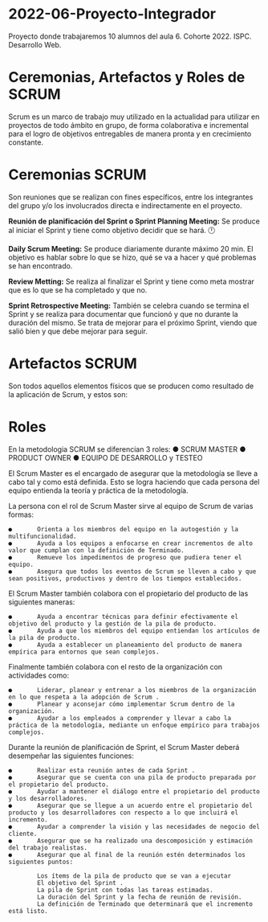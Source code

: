 # 2022-06-Proyecto-Integrador
Proyecto donde trabajaremos 10 alumnos del aula 6. Cohorte 2022. ISPC. Desarrollo Web.

# Ceremonias, Artefactos y Roles de SCRUM #
Scrum es un marco de trabajo muy utilizado en la actualidad para utilizar en proyectos de todo ámbito en grupo, de forma colaborativa e incremental para el logro de objetivos entregables de manera pronta y en crecimiento constante.

# Ceremonias SCRUM #
Son reuniones que se realizan con fines específicos, entre los integrantes del grupo y/o los involucrados directa e indirectamente en el proyecto.


**Reunión de planificación del Sprint o Sprint Planning Meeting:** Se produce al iniciar el Sprint y tiene como objetivo decidir que se hará. :clock12:

**Daily Scrum Meeting:** Se produce diariamente durante máximo 20 min. El objetivo es hablar sobre lo que se hizo, qué se va a hacer y 
qué problemas se han encontrado.

**Review Metting:** Se realiza al finalizar el Sprint y tiene como meta mostrar que es lo que se ha completado y que no.

**Sprint Retrospective Meeting:** También se celebra cuando se termina el Sprint y se realiza para documentar que funcionó y que no durante la duración del mismo. Se trata de mejorar para el próximo Sprint, viendo que salió bien y que debe mejorar para seguir.

# Artefactos SCRUM #
Son todos aquellos elementos físicos que se producen como resultado de la aplicación de Scrum, y estos son:


# Roles #

En la metodologia SCRUM se diferencian 3 roles:
    ●      SCRUM MASTER 
    ●      PRODUCT OWNER 
    ●      EQUIPO DE DESARROLLO y TESTEO 

El Scrum Master es el encargado de asegurar que la metodología se lleve a cabo tal y como está definida. Esto se logra haciendo que cada persona del equipo entienda la teoría y práctica de la metodología.

La persona con el rol de Scrum Master sirve al equipo de Scrum de varias formas:

    ●       Orienta a los miembros del equipo en la autogestión y la multifuncionalidad.
    ●       Ayuda a los equipos a enfocarse en crear incrementos de alto valor que cumplan con la definición de Terminado.
    ●       Remueve los impedimentos de progreso que pudiera tener el equipo.
    ●       Asegura que todos los eventos de Scrum se lleven a cabo y que sean positivos, productivos y dentro de los tiempos establecidos.

El Scrum Master también colabora con el propietario del producto de las siguientes maneras:

    ●       Ayuda a encontrar técnicas para definir efectivamente el objetivo del producto y la gestión de la pila de producto.
    ●       Ayuda a que los miembros del equipo entiendan los artículos de la pila de producto.
    ●       Ayuda a establecer un planeamiento del producto de manera empírica para entornos que sean complejos.

Finalmente también colabora con el resto de la organización con actividades como:

    ●       Liderar, planear y entrenar a los miembros de la organización en lo que respeta a la adopción de Scrum .
    ●       Planear y aconsejar cómo implementar Scrum dentro de la organización.
    ●       Ayudar a los empleados a comprender y llevar a cabo la práctica de la metodología, mediante un enfoque empírico para trabajos complejos.

Durante la reunión de planificación de Sprint, el Scrum Master deberá desempeñar las siguientes funciones:

    ●       Realizar esta reunión antes de cada Sprint .
    ●       Asegurar que se cuenta con una pila de producto preparada por el propietario del producto.
    ●       Ayudar a mantener el diálogo entre el propietario del producto y los desarrolladores.
    ●       Asegurar que se llegue a un acuerdo entre el propietario del producto y los desarrolladores con respecto a lo que incluirá el incremento.
    ●       Ayudar a comprender la visión y las necesidades de negocio del cliente.
    ●       Asegurar que se ha realizado una descomposición y estimación del trabajo realistas.
    ●       Asegurar que al final de la reunión estén determinados los siguientes puntos:

            Los ítems de la pila de producto que se van a ejecutar
            El objetivo del Sprint .
            La pila de Sprint con todas las tareas estimadas.
            La duración del Sprint y la fecha de reunión de revisión.
            La definición de Terminado que determinará que el incremento está listo.
            
            
